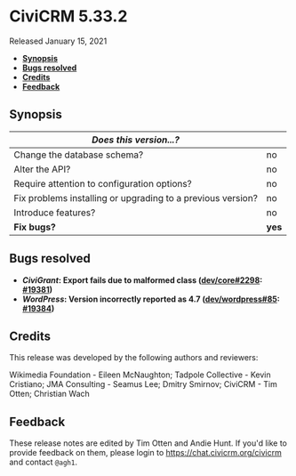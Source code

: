 # CiviCRM 5.33.2

Released January 15, 2021

- **[Synopsis](#synopsis)**
- **[Bugs resolved](#bugs)**
- **[Credits](#credits)**
- **[Feedback](#feedback)**

## <a name="synopsis"></a>Synopsis

| *Does this version...?*                                         |          |
| --------------------------------------------------------------- | -------- |
| Change the database schema?                                     | no       |
| Alter the API?                                                  | no       |
| Require attention to configuration options?                     | no       |
| Fix problems installing or upgrading to a previous version?     | no       |
| Introduce features?                                             | no       |
| **Fix bugs?**                                                   | **yes**  |

## <a name="bugs"></a>Bugs resolved

* **_CiviGrant_: Export fails due to malformed class ([dev/core#2298](https://lab.civicrm.org/dev/core/-/issues/2298): [#19381](https://github.com/civicrm/civicrm-core/pull/19381))**
* **_WordPress_: Version incorrectly reported as 4.7 ([dev/wordpress#85](https://lab.civicrm.org/dev/wordpress/-/issues/85): [#19384](https://github.com/civicrm/civicrm-core/pull/19384))**

## <a name="credits"></a>Credits

This release was developed by the following authors and reviewers:

Wikimedia Foundation - Eileen McNaughton; Tadpole Collective - Kevin Cristiano; JMA
Consulting - Seamus Lee; Dmitry Smirnov; CiviCRM - Tim Otten; Christian Wach

## <a name="feedback"></a>Feedback

These release notes are edited by Tim Otten and Andie Hunt.  If you'd like to
provide feedback on them, please login to https://chat.civicrm.org/civicrm and
contact `@agh1`.
